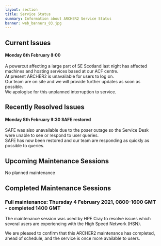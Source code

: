 ```yaml
---
layout: section
title: Service Status
summary: Information about ARCHER2 Service Status
banner: web_banners_03.jpg
---
```


## Current Issues

#### Monday 8th February 8:00

A powercut affecting a large part of SE Scotland last night has affected machines and hosting services based at our ACF centre. <br>
At present ARCHER2 is unavailable for users to log on. <br>
Our team are on site and we will provide further updates as soon as possible. <br>
We apologise for this unplanned interruption to service.


## Recently Resolved Issues

#### Monday 8th February 9:30  SAFE restored

SAFE was also unavailable due to the poser outage so the Service Desk were unable to see or respond to user queries. <br>
SAFE has now been restored and our team are responding as quickly as possible to queries.


## Upcoming Maintenance Sessions

No planned maintenance

## Completed Maintenance Sessions

### Full maintenance: Thursday 4 February 2021, 0800-1600 GMT - completed 1400 GMT

The maintenance session was used by HPE Cray to resolve issues which several users are experiencing with the High Speed Network (HSN).

We are pleased to confirm that this ARCHER2 maintenance has completed, ahead of schedule, and the service is once more available to users.

